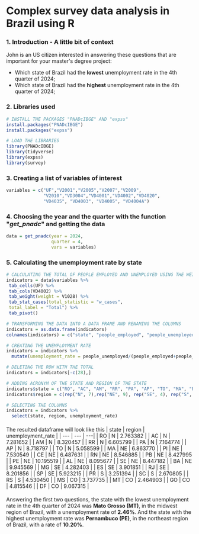 # Complex survey data analysis in Brazil using R
### 1. Introduction - A little bit of context
John is an US citizen interested in answering these questions that are important for your master's degree project:
- Which state of Brazil had the **lowest** unemployment rate in the 4th quarter of 2024;
- Which state of Brazil had the **highest** unemployment rate in the 4th quarter of 2024;

### 2. Libraries used

```r
# INSTALL THE PACKAGES "PNADcIBGE" AND "expss"
install.packages("PNADcIBGE")
install.packages("expss")

# LOAD THE LIBRARIES
library(PNADcIBGE)
library(tidyverse)
library(expss)
library(survey)
```

### 3. Creating a list of variables of interest

```r
variables = c("UF","V2001","V2005","V2007","V2009",
              "V2010","VD3004","VD4001","VD4002","VD4020",
              "VD4035", "VD4003", "VD4005", "VD4004A")
```

### 4. Choosing the year and the quarter with the function "*get_pnadc*" and getting the data

```r
data = get_pnadc(year = 2024,
                 quarter = 4,
                 vars = variables)
```

### 5. Calculating the unemployment rate by state

```r
# CALCULATING THE TOTAL OF PEOPLE EMPLOYED AND UNEMPLOYED USING THE WEIGHTS CALCULATED BY "V1028" VARIABLE
indicators = data$variables %>%
 tab_cells(UF) %>%
 tab_cols(VD4002) %>%
 tab_weight(weight = V1028) %>%
 tab_stat_cases(total_statistic = "w_cases",
 total_label = "Total") %>%
 tab_pivot()

# TRANSFORMING THE DATA INTO A DATA FRAME AND RENAMING THE COLUMNS
indicators = as.data.frame(indicators)
colnames(indicators) = c("state", "people_employed", "people_unemployed")

# CREATING THE UNEMPLOYMENT RATE
indicators = indicators %>%
  mutate(unemployment_rate = people_unemployed/(people_employed+people_unemployed)*100)

# DELETING THE ROW WITH THE TOTAL
indicators = indicators[-c(28),]

# ADDING ACRONYM OF THE STATE AND REGION OF THE STATE
indicators$state = c("RO", "AC", "AM", "RR", "PA", "AP", "TO", "MA", "PI", "CE", "RN", "PB", "PE", "AL", "SE", "BA", "MG", "ES", "RJ", "SP", "PR", "SC", "RS", "MS", "MT", "GO", "DF")
indicators$region = c(rep("N", 7),rep("NE", 9), rep("SE", 4), rep("S", 3), rep("CO", 4))

# SELECTING THE COLUMNS
indicators = indicators %>%
  select(state, region, unemployment_rate)
```
####
####
The resulted dataframe will look like this
| state | region | unemployment_rate |
| --- | --- | ---|
| RO | N | 2.763382 |
| AC | N | 7.281652 |
| AM | N | 8.320457 |
| RR | N | 6.605799 |
| PA | N | 7.164774 |
| AP | N | 8.718797 |
| TO | N	| 5.058599 |
| MA | NE	| 6.863770 |
| PI | NE | 7.530549 |
| CE | NE	| 6.487631 |
| RN | NE	| 8.546885 |
| PB | NE	| 8.427995 |
| PE | NE	| 10.195519 |
| AL | NE	| 8.095677 |
| SE | NE	| 8.447182 |
| BA | NE	| 9.945569 |
| MG | SE	| 4.282403 |
| ES | SE	| 3.901851 |
| RJ | SE	| 8.201856 |
| SP | SE	| 5.923215 |
| PR | S | 3.251394 |
| SC | S | 2.670805 |
| RS | S | 4.530450 |
| MS | CO	| 3.737735 |
| MT | CO	| 2.464903 |
| GO | CO	| 4.815546 |
| DF | CO	| 9.067315 |
####
####
Answering the first two questions, the state with the lowest unemployment rate in the 4th quarter of 2024 was **Mato Grosso (MT)**, in the midwest region of Brazil, with a unemployment rate of **2.46%**. And the state with the highest unemployment rate was **Pernambuco (PE)**, in the northeast region of Brazil, with a rate of **10.20%**.
